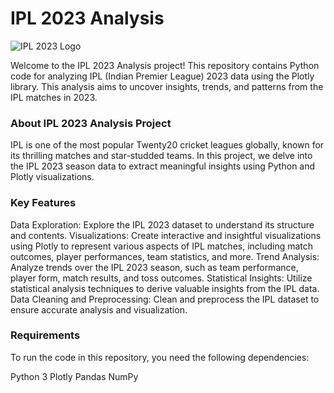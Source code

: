# IPL 2023 Analysis 

![IPL 2023 Logo](https://en.wikipedia.org/wiki/2023_Indian_Premier_League#/media/File:TATA_IPL_2023_Logo.png)

Welcome to the IPL 2023 Analysis project! This repository contains Python code for analyzing IPL (Indian Premier League) 2023 data using the Plotly library. This analysis aims to uncover insights, trends, and patterns from the IPL matches in 2023.

### About IPL 2023 Analysis Project
IPL is one of the most popular Twenty20 cricket leagues globally, known for its thrilling matches and star-studded teams. In this project, we delve into the IPL 2023 season data to extract meaningful insights using Python and Plotly visualizations.

### Key Features
Data Exploration: Explore the IPL 2023 dataset to understand its structure and contents.
Visualizations: Create interactive and insightful visualizations using Plotly to represent various aspects of IPL matches, including match outcomes, player performances, team statistics, and more.
Trend Analysis: Analyze trends over the IPL 2023 season, such as team performance, player form, match results, and toss outcomes.
Statistical Insights: Utilize statistical analysis techniques to derive valuable insights from the IPL data.
Data Cleaning and Preprocessing: Clean and preprocess the IPL dataset to ensure accurate analysis and visualization.


### Requirements
To run the code in this repository, you need the following dependencies:

Python 3
Plotly
Pandas
NumPy

